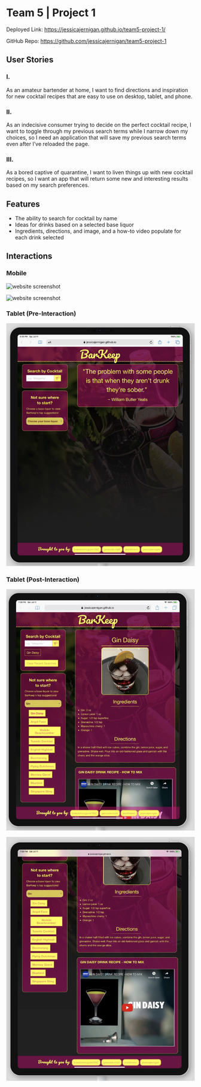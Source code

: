 # Team 5 | Project 1

Deployed Link:
https://jessicajernigan.github.io/team5-project-1/

GitHub Repo:
https://github.com/jessicajernigan/team5-project-1


## User Stories

### I.
As an amateur bartender at home, I want to find directions and inspiration for new cocktail recipes that are easy to use on desktop, tablet, and phone. 

### II. 
As an indecisive consumer trying to decide on the perfect cocktail recipe, I want to toggle through my previous search terms while I narrow down my choices, so I need an application that will save my previous search terms even after I’ve reloaded the page.

### III. 
As a bored captive of quarantine, I want to liven things up with new cocktail recipes, so I want an app that will return some new and interesting results based on my search preferences. 

## Features
* The ability to search for cocktail by name
* Ideas for drinks based on a selected base liquor
* Ingredients, directions, and image, and a how-to video populate for each drink selected



## Interactions

### Mobile
![website screenshot](./assets/mobile.png)

![website screenshot](./assets/full-mobile-screenshot.png)

### Tablet (Pre-Interaction)
![website screenshot](./assets/images/tablet-preinteraction.png)


### Tablet (Post-Interaction)
![website screenshot](./assets/images/tablet-post-interaction.png)


![website screenshot](./assets/images/tablet-post-interaction2.png)





<!-- Pic here of mobile website -->
